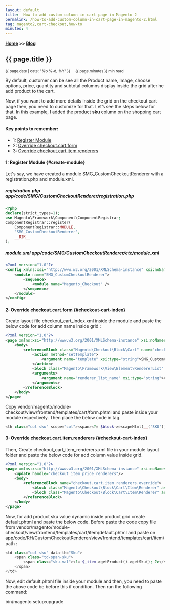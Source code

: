 ```yaml
---
layout: default
title:  How to add custom column in cart page in Magento 2
permalink: /how-to-add-custom-column-in-cart-page-in-magento-2.html
tag: magento2,cart-checkout,how-to
minutes: 4
---
```

**[Home](https://supravatm.github.io/) >> [Blog](/blogs.html)**

##  {{ page.title }}

<small>
    <i class="fa-regular fa-calendar"></i> {{ page.date | date: "%b %-d, %Y" }}  &nbsp; &nbsp;
    <i class="fa-regular fa-clock"></i> {{ page.minutes }} min read
</small>

<p>
By default, customer can be see all the Product name, Image, choose options, price, quantity and subtotal columns display inside the grid after he add product to the cart.
</p>
<p>
Now, if you want to add more details inside the grid on the checkout cart page then, you need to customize for that. Let’s see the steps below for that. In this example, I added the product <strong>sku</strong> column on the shopping cart page.
</p>

#### Key points to remember:

- 1: [Register Module](#create-module)
- 2: [Override <span class="inlinecode">checkout.cart.form</span>](#checkout-cart-index)
- 3: [Override <span class="inlinecode">checkout.cart.item.renderers</span>](#checkout-cart-item-renderers)


#### 1: Register Module {#create-module}
<p>Let's say, we have created a module <span class="inlinecode">SMG_CustomCheckoutRenderer</span> with a <span class="inlinecode">registration.php</span> and <span class="inlinecode">module.xml</span>.</p>

##### registration.php <span class="inlinecode">app/code/SMG/CustomCheckoutRenderer/registration.php</span>

```php
<?php
declare(strict_types=1);
use Magento\Framework\Component\ComponentRegistrar;
ComponentRegistrar::register(
    ComponentRegistrar::MODULE,
    'SMG_CustomCheckoutRenderer',
    __DIR__
);
```

##### module.xml <span class="inlinecode">app/code/SMG/CustomCheckoutRenderer/etc/module.xml </span>

```xml
<?xml version="1.0"?>
<config xmlns:xsi="http://www.w3.org/2001/XMLSchema-instance" xsi:noNamespaceSchemaLocation="urn:magento:framework:Module/etc/module.xsd">
    <module name="SMG_CustomCheckoutRenderer">
        <sequence>
            <module name="Magento_Checkout" />
        </sequence>
    </module>
</config>
```

#### 2: Override <span class="inlinecode">checkout.cart.form</span> {#checkout-cart-index}

Create layout file <span class="inlinecode">checkout_cart_index.xml</span> inside the module and paste the below code for add column name inside grid :

```xml
<?xml version="1.0"?>
<page xmlns:xsi="http://www.w3.org/2001/XMLSchema-instance" xsi:noNamespaceSchemaLocation="urn:magento:framework:View/Layout/etc/page_configuration.xsd">
    <body>
        <referenceBlock class="Magento\Checkout\Block\Cart" name="checkout.cart.form">
            <action method="setTemplate">
                <argument name="template" xsi:type="string">SMG_CustomCheckoutRenderer::cart/form.phtml</argument>
            </action>
            <block class="Magento\Framework\View\Element\RendererList" name="checkout.cart.item.renderers.override" as="renderer.list.custom"/>
            <arguments>
                <argument name="renderer_list_name" xsi:type="string">checkout.cart.item.renderers.override</argument>
            </arguments>
        </referenceBlock>
    </body>
</page>
```

Copy <span class="inlinecode">vendor/magento/module-checkout/view/frontend/templates/cart/form.phtml</span> and paste inside your module respectively. Then place the below code in <th> tag.

```php
<th class="col sku" scope="col"><span><?= $block->escapeHtml(__('SKU')) ?></span></th>
```

#### 3: Override <span class="inlinecode">checkout.cart.item.renderers</span> {#checkout-cart-index}

Then, Create <span class="inlinecode">checkout_cart_item_renderers.xml</span> file in your module layout folder and paste the below code for add column value inside grid.

```xml
<?xml version="1.0"?>
<page xmlns:xsi="http://www.w3.org/2001/XMLSchema-instance" xsi:noNamespaceSchemaLocation="urn:magento:framework:View/Layout/etc/page_configuration.xsd">
    <update handle="checkout_item_price_renderers"/>
    <body>
        <referenceBlock name="checkout.cart.item.renderers.override">
            <block class="Magento\Checkout\Block\Cart\Item\Renderer" as="default" template="SMG_CustomCheckoutRenderer::cart/item/default.phtml" />
            <block class="Magento\Checkout\Block\Cart\Item\Renderer" as="simple" template="SMG_CustomCheckoutRenderer::cart/item/default.phtml" />
        </referenceBlock>
    </body>
</page>
```
<p>Now, for add product sku value dynamic inside product grid create default.phtml and paste the below code. Before paste the code copy file from <span class="inlinecode">vendor/magento/module-checkout/view/frontend/templates/cart/item/default.phtml</span> and paste on <span class="inlinecode">app/code/RH/CustomCheckoutRenderer/view/frontend/templates/cart/item/</span> path : </p>

```php
<td class="col sku" data-th="Sku">
    <span class="td-span-sku">
        <span class="sku-val"><?= $_item->getProduct()->getSku(); ?></span>
    </span>
</td>
```
Now, edit <span class="inlinecode">default.phtml</span> file inside your module and then, you need to paste the above code be before <span class="inlinecode"><?php if ($canApplyMsrp) :?></span> this if condition. 
Then run the following command:

<span class="inlinecode">bin/magento setup:upgrade</span>